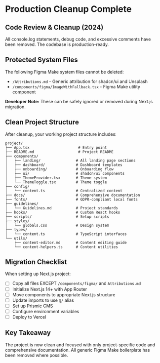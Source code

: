 # Production Cleanup Complete

## Code Review & Cleanup (2024)

All console.log statements, debug code, and excessive comments have been removed. The codebase is production-ready.

## Protected System Files

The following Figma Make system files cannot be deleted:

- `/Attributions.md` - Generic attribution for shadcn/ui and Unsplash
- `/components/figma/ImageWithFallback.tsx` - Figma Make utility component

**Developer Note:** These can be safely ignored or removed during Next.js migration.

## Clean Project Structure

After cleanup, your working project structure includes:

```
project/
├── App.tsx                      # Entry point
├── README.md                    # Project README
├── components/
│   ├── landing/                # All landing page sections
│   ├── dashboard/              # Dashboard templates
│   ├── onboarding/             # Onboarding flow
│   ├── ui/                     # shadcn/ui components
│   ├── ThemeProvider.tsx       # Theme system
│   └── ThemeToggle.tsx         # Theme toggle
├── config/
│   └── content.ts              # Centralized content
├── docs/                       # Comprehensive documentation
├── fonts/                      # GDPR-compliant local fonts
├── guidelines/
│   └── Guidelines.md           # Project standards
├── hooks/                      # Custom React hooks
├── scripts/                    # Setup scripts
├── styles/
│   └── globals.css             # Design system
├── types/
│   └── content.ts              # TypeScript interfaces
└── utils/
    ├── content-editor.md       # Content editing guide
    └── content-helpers.ts      # Content utilities
```

## Migration Checklist

When setting up Next.js project:

- [ ] Copy all files EXCEPT `/components/figma/` and `Attributions.md`
- [ ] Initialize Next.js 14+ with App Router
- [ ] Move components to appropriate Next.js structure
- [ ] Update imports to use `@/` alias
- [ ] Set up Prismic CMS
- [ ] Configure environment variables
- [ ] Deploy to Vercel

## Key Takeaway

The project is now clean and focused with only project-specific code and comprehensive documentation. All generic Figma Make boilerplate has been removed where possible.
